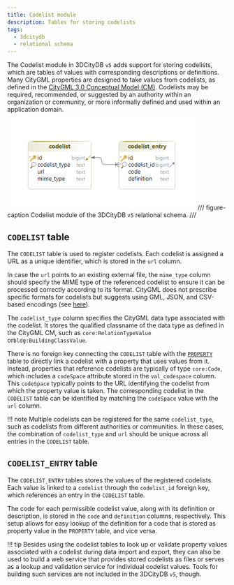 ```yaml
---
title: Codelist module
description: Tables for storing codelists
tags:
  - 3dcitydb
  - relational schema
---
```


The Codelist module in 3DCityDB `v5` adds support for storing codelists, which are tables of values with corresponding
descriptions or definitions. Many CityGML properties are designed to take values from codelists, as defined in the
[CityGML 3.0 Conceptual Model (CM)](https://docs.ogc.org/is/20-010/20-010.html). Codelists may be required, recommended,
or suggested by an authority within an organization or community, or more informally defined and used within an
application
domain.

![codelist module](assets/codelist-module.png)
/// figure-caption
Codelist module of the 3DCityDB `v5` relational schema.
///

## `CODELIST` table

The `CODELIST` table is used to register codelists. Each codelist is assigned a URL as a unique identifier, which is
stored in the `url` column.

In case the `url` points to an existing external file, the `mime_type` column should specify the
MIME type of the referenced codelist to ensure it can be processed correctly according to its format. CityGML does not
prescribe specific formats for codelists but suggests using GML, JSON, and CSV-based encodings (see
[here](https://docs.ogc.org/is/21-006r2/21-006r2.html#annex-codelist-usage)).

The `codelist_type` column specifies the CityGML data type associated with the codelist. It stores the qualified
classname of the data type as defined in the CityGML CM, such as `core:RelationTypeValue` or`bldg:BuildingClassValue`.

There is no foreign key connecting the `CODELIST` table with the [`PROPERTY`](feature-module.md#property-table) table
to directly link a codelist with a property that uses values from it. Instead, properties that reference codelists are
typically of type `core:Code`, which includes a `codeSpace` attribute stored in the `val_codespace` column. This `codeSpace`
typically points to the URL identifying the codelist from which the property value is taken. The corresponding codelist in
the `CODELIST` table can be identified by matching the `codeSpace` value with the `url` column.

!!! note
    Multiple codelists can be registered for the same `codelist_type`, such as codelists from different
    authorities or communities. In these cases, the combination of `codelist_type` and `url` should be unique across
    all entries in the `CODELIST` table.

## `CODELIST_ENTRY` table

The `CODELIST_ENTRY` tables stores the values of the registered codelists. Each value is linked to a
`codelist` through the `codelist_id` foreign key, which references an entry in the `CODELIST` table.

The code for each permissible codelist value, along with its definition or description, is stored in the `code` and
`definition` columns, respectively. This setup allows for easy lookup of the definition for a code that is stored as
property value in the `PROPERTY` table, and vice versa.

!!! tip
    Besides using the codelist tables to look up or validate property values associated with a codelist during data import
    and export, they can also be used to build a web service that provides stored codelists as files or serves as a lookup and
    validation service for individual codelist values. Tools for building such services are not included in the
    3DCityDB `v5`, though.